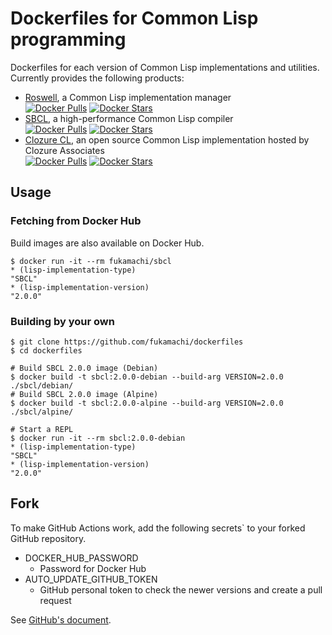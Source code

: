 # Dockerfiles for Common Lisp programming

Dockerfiles for each version of Common Lisp implementations and utilities. Currently provides the following products:

- [Roswell](https://github.com/roswell/roswell), a Common Lisp implementation manager  
  [![Docker Pulls](https://img.shields.io/docker/pulls/fukamachi/roswell.svg)](https://hub.docker.com/r/fukamachi/roswell/)
  [![Docker Stars](https://img.shields.io/docker/stars/fukamachi/roswell.svg)](https://hub.docker.com/r/fukamachi/roswell/)
- [SBCL](http://sbcl.org), a high-performance Common Lisp compiler  
  [![Docker Pulls](https://img.shields.io/docker/pulls/fukamachi/sbcl.svg)](https://hub.docker.com/r/fukamachi/sbcl/)
  [![Docker Stars](https://img.shields.io/docker/stars/fukamachi/sbcl.svg)](https://hub.docker.com/r/fukamachi/sbcl/)
- [Clozure CL](https://ccl.clozure.com/), an open source Common Lisp implementation hosted by Clozure Associates  
  [![Docker Pulls](https://img.shields.io/docker/pulls/fukamachi/ccl.svg)](https://hub.docker.com/r/fukamachi/ccl/)
  [![Docker Stars](https://img.shields.io/docker/stars/fukamachi/ccl.svg)](https://hub.docker.com/r/fukamachi/ccl/)

## Usage

### Fetching from Docker Hub

Build images are also available on Docker Hub.

```shell
$ docker run -it --rm fukamachi/sbcl
* (lisp-implementation-type)
"SBCL"
* (lisp-implementation-version)
"2.0.0"
```

### Building by your own

```shell
$ git clone https://github.com/fukamachi/dockerfiles
$ cd dockerfiles

# Build SBCL 2.0.0 image (Debian)
$ docker build -t sbcl:2.0.0-debian --build-arg VERSION=2.0.0 ./sbcl/debian/
# Build SBCL 2.0.0 image (Alpine)
$ docker build -t sbcl:2.0.0-alpine --build-arg VERSION=2.0.0 ./sbcl/alpine/

# Start a REPL
$ docker run -it --rm sbcl:2.0.0-debian
* (lisp-implementation-type)
"SBCL"
* (lisp-implementation-version)
"2.0.0"
```

## Fork

To make GitHub Actions work, add the following secrets` to your forked GitHub repository.

- DOCKER_HUB_PASSWORD
  - Password for Docker Hub
- AUTO_UPDATE_GITHUB_TOKEN
  - GitHub personal token to check the newer versions and create a pull request

See [GitHub's document](https://help.github.com/en/actions/automating-your-workflow-with-github-actions/creating-and-using-encrypted-secrets).
